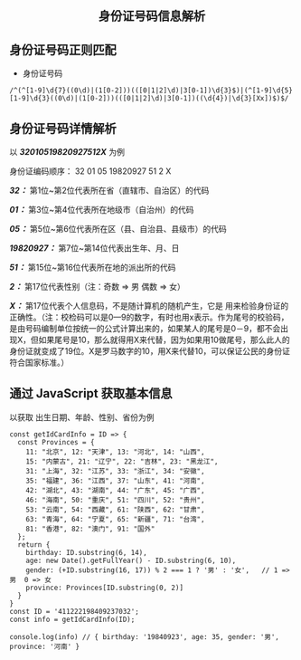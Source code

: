 <h2 align="center">身份证号码信息解析</h2>

## 身份证号码正则匹配

- 身份证号码
```
/^(^[1-9]\d{7}((0\d)|(1[0-2]))(([0|1|2]\d)|3[0-1])\d{3}$)|(^[1-9]\d{5}[1-9]\d{3}((0\d)|(1[0-2]))(([0|1|2]\d)|3[0-1])((\d{4})|\d{3}[Xx])$)$/
```

## 身份证号码详情解析

以 ***32010519820927512X*** 为例

身份证编码顺序： 32 01 05 19820927 51 2 X

***32：*** 第1位~第2位代表所在省（直辖市、自治区）的代码

***01：*** 第3位~第4位代表所在地级市（自治州）的代码

***05：*** 第5位~第6位代表所在区（县、自治县、县级市）的代码

***19820927：*** 第7位~第14位代表出生年、月、日

***51：*** 第15位~第16位代表所在地的派出所的代码

***2：*** 第17位代表性别（注：奇数 => 男 偶数 => 女）

***X：*** 第17位代表个人信息码，不是随计算机的随机产生，它是 用来检验身份证的正确性。（注：校检码可以是0—9的数字，有时也用x表示。作为尾号的校验码，是由号码编制单位按统一的公式计算出来的，如果某人的尾号是0－9，都不会出现X，但如果尾号是10，那么就得用X来代替，因为如果用10做尾号，那么此人的身份证就变成了19位。X是罗马数字的10，用X来代替10，可以保证公民的身份证符合国家标准。）


## 通过 JavaScript 获取基本信息

以获取 出生日期、年龄、性别、省份为例

```
const getIdCardInfo = ID => {
  const Provinces = {
    11: "北京", 12: "天津", 13: "河北", 14: "山西",
    15: "内蒙古", 21: "辽宁", 22: "吉林", 23: "黑龙江",
    31: "上海", 32: "江苏", 33: "浙江", 34: "安徽",
    35: "福建", 36: "江西", 37: "山东", 41: "河南",
    42: "湖北", 43: "湖南", 44: "广东", 45: "广西",
    46: "海南", 50: "重庆", 51: "四川", 52: "贵州",
    53: "云南", 54: "西藏", 61: "陕西", 62: "甘肃",
    63: "青海", 64: "宁夏", 65: "新疆", 71: "台湾",
    81: "香港", 82: "澳门", 91: "国外"
  };
  return {
    birthday: ID.substring(6, 14),
    age: new Date().getFullYear() - ID.substring(6, 10),
    gender: (+ID.substring(16, 17)) % 2 === 1 ? '男' : '女',   // 1 => 男  0 => 女
    province: Provinces[ID.substring(0, 2)]
  }
}
const ID = '411222198409237032';
const info = getIdCardInfo(ID);

console.log(info) // { birthday: '19840923', age: 35, gender: '男', province: '河南' }
```